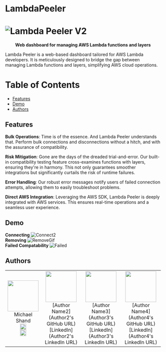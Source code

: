 # LambdaPeeler
# ![Lambda Peeler V2](https://github.com/oslabs-beta/LambdaPeeler/assets/135868272/d2dcfdf0-d4a3-4549-b2a0-57f69f7c3f81)

<p align="center"><strong>Web dashboard for managing AWS Lambda functions and layers</strong></p>
Lambda Peeler is a web-based dashboard tailored for AWS Lambda developers. It is meticulously designed to bridge the gap between managing Lambda functions and layers, simplifying AWS cloud operations.

# Table of Contents
- [Features](#features)
- [Demo](#demo)
- [Authors](#authors)
## Features
**Bulk Operations**: Time is of the essence. And Lambda Peeler understands that. Perform bulk connections and disconnections without a hitch, and with the assurance of compatibility.  

**Risk Mitigation**: Gone are the days of the dreaded trial-and-error. Our built-in compatibility testing feature cross-examines functions with layers, ensuring they're in harmony. This not only guarantees smoother integrations but significantly curtails the risk of runtime failures.  

**Error Handling**: Our robust error messages notify users of failed connection attempts, allowing them to easily troubleshoot problems.

**Direct AWS Integration**: Leveraging the AWS SDK, Lambda Peeler is deeply integrated with AWS services. This ensures real-time operations and a seamless user experience.  

## Demo
**Connecting**
![Connect2](https://github.com/oslabs-beta/LambdaPeeler/assets/135868272/8159a173-0024-4f7b-b315-5e710203128f)        
**Removing**
![RemoveGif](https://github.com/oslabs-beta/LambdaPeeler/assets/135868272/532bfef1-75f4-4843-ab00-d3eb4f60edf0)        
**Failed Compatability**
![Failed](https://github.com/oslabs-beta/LambdaPeeler/assets/135868272/ab1706a9-82e4-4660-89ef-5e51093543ba)    

## Authors
<table>
    <tr>
        <td align="center">
            <img src="https://github.com/oslabs-beta/LambdaPeeler/assets/135868272/8375918d-26df-470e-977c-e579b9d19e1b" width="100">
            <br>
            Michael Shand
            <br>
            <a href="https://github.com/shandie231">
                <img src="![kisspng-computer-icons-logo-portable-network-graphics-clip-icons-for-free-iconza-circle-social-5b7fe46b0bac53 1999041115351082030478](https://github.com/oslabs-beta/LambdaPeeler/assets/135868272/502122a8-0c9f-4730-97ea-9cd3528d9c91)" width="20" alt="GitHub">
            </a>
            <br>
            <a href="https://www.linkedin.com/in/michael-shand-0a2924163/">
                <img src="![174857](https://github.com/oslabs-beta/LambdaPeeler/assets/135868272/a52096b1-552d-4c57-982c-3f22023ed68a)" width="20" alt="LinkedIn">
            </a>
        </td>
        <!-- Author 2 -->
        <td align="center">
            <img src="https://github.com/oslabs-beta/LambdaPeeler/assets/135868272/3f6738bb-b18d-47ac-8af3-e8a644e73f1e" width="100">
            <br>
            [Author Name2](Author2's GitHub URL)
            <br>
            [LinkedIn](Author2's LinkedIn URL)
        </td>
        <!-- Author 3 -->
        <td align="center">
            <img src="https://github.com/oslabs-beta/LambdaPeeler/assets/135868272/e23d39b6-45b7-4539-aff5-1c586dfae2c1" width="100">
            <br>
            [Author Name3](Author3's GitHub URL)
            <br>
            [LinkedIn](Author3's LinkedIn URL)
        </td>
        <!-- Author 4 -->
        <td align="center">
            <img src="https://github.com/oslabs-beta/LambdaPeeler/assets/135868272/bd650c13-6dfc-4507-ad83-85fb00475e78" width="100">
            <br>
            [Author Name4](Author4's GitHub URL)
            <br>
            [LinkedIn](Author4's LinkedIn URL)
        </td>
    </tr>
</table>
